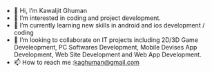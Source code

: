 - 👋 Hi, I’m Kawaljit Ghuman
- 👀 I’m interested in coding and project development.
- 🌱 I’m currently learning new skills in android and ios development / coding
- 💞️ I’m looking to collaborate on IT projects including 2D/3D Game Develeopment, PC Softwares Development, Mobile Devises App Development, Web Site Development and Web App Development.
- 📫 How to reach me :kaghuman@gmail.com

<!---
kaghuman/kaghuman is a ✨ special ✨ repository because its my first file on GitHub.
--->
